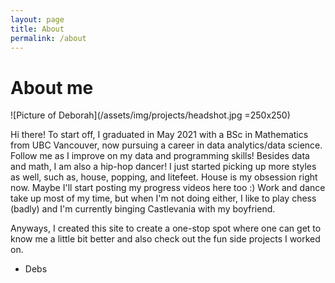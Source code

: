 ```yaml
---
layout: page
title: About
permalink: /about
---
```


# About me

![Picture of Deborah](/assets/img/projects/headshot.jpg =250x250)

Hi there! To start off, I graduated in May 2021 with a BSc in Mathematics from UBC Vancouver, now pursuing a career in data analytics/data science. Follow me as I improve on my data and programming skills! Besides data and math, I am also a hip-hop dancer! I just started picking up more styles as well, such as, house, popping, and litefeet. House is my obsession right now. Maybe I'll start posting my progress videos here too :) Work and dance take up most of my time, but when I'm not doing either, I like to play chess (badly) and I'm currently binging Castlevania with my boyfriend.

Anyways, I created this site to create a one-stop spot where one can get to know me a little bit better and also check out the fun side projects I worked on.

- Debs
